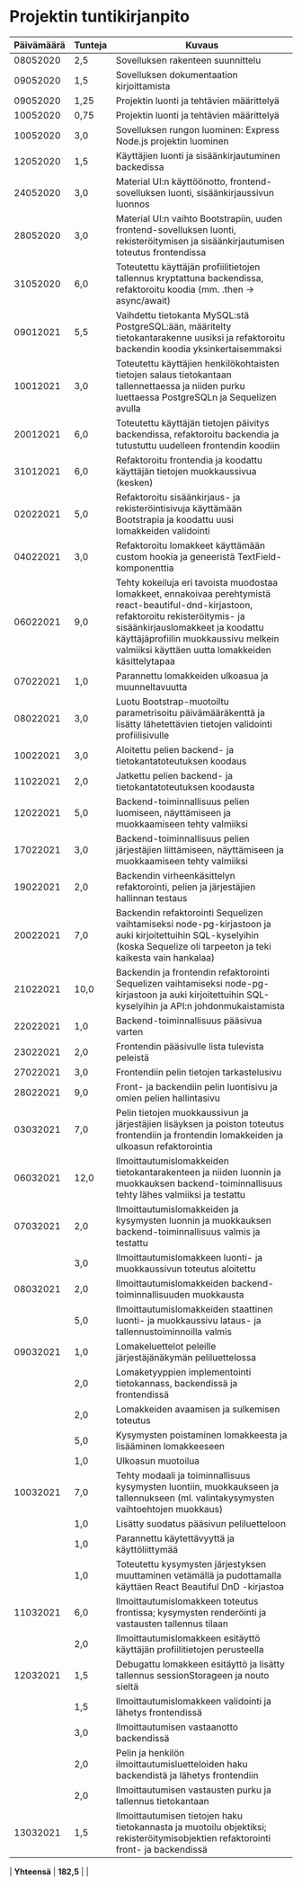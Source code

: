 # Projektin tuntikirjanpito

| Päivämäärä | Tunteja | Kuvaus |
| ---------- | ------- | ------ |
| 08052020 | 2,5 | Sovelluksen rakenteen suunnittelu |
| 09052020 | 1,5 | Sovelluksen dokumentaation kirjoittamista |
| 09052020 | 1,25 | Projektin luonti ja tehtävien määrittelyä |
| 10052020 | 0,75 | Projektin luonti ja tehtävien määrittelyä |
| 10052020 | 3,0 | Sovelluksen rungon luominen: Express Node.js projektin luominen |
| 12052020 | 1,5 | Käyttäjien luonti ja sisäänkirjautuminen backedissa |
| 24052020 | 3,0 | Material UI:n käyttöönotto, frontend-sovelluksen luonti, sisäänkirjaussivun luonnos |
| 28052020 | 3,0 | Material UI:n vaihto Bootstrapiin, uuden frontend-sovelluksen luonti, rekisteröitymisen ja sisäänkirjautumisen toteutus frontendissa |
| 31052020 | 6,0 | Toteutettu käyttäjän profiilitietojen tallennus kryptattuna backendissa, refaktoroitu koodia (mm. .then -> async/await) |
| 09012021 | 5,5 | Vaihdettu tietokanta MySQL:stä PostgreSQL:ään, määritelty tietokantarakenne uusiksi ja refaktoroitu backendin koodia yksinkertaisemmaksi |
| 10012021 | 3,0 | Toteutettu käyttäjien henkilökohtaisten tietojen salaus tietokantaan tallennettaessa ja niiden purku luettaessa PostgreSQLn ja Sequelizen avulla |
| 20012021 | 6,0 | Toteutettu käyttäjän tietojen päivitys backendissa, refaktoroitu backendia ja tutustuttu uudelleen frontendin koodiin |
| 31012021 | 6,0 | Refaktoroitu frontendia ja koodattu käyttäjän tietojen muokkaussivua (kesken) |
| 02022021 | 5,0 | Refaktoroitu sisäänkirjaus- ja rekisteröintisivuja käyttämään Bootstrapia ja koodattu uusi lomakkeiden validointi |
| 04022021 | 3,0 | Refaktoroitu lomakkeet käyttämään custom hookia ja geneeristä TextField-komponenttia |
| 06022021 | 9,0 | Tehty kokeiluja eri tavoista muodostaa lomakkeet, ennakoivaa perehtymistä react-beautiful-dnd-kirjastoon, refaktoroitu rekisteröitymis- ja sisäänkirjauslomakkeet ja koodattu käyttäjäprofiilin muokkaussivu melkein valmiiksi käyttäen uutta lomakkeiden käsittelytapaa |
| 07022021 | 1,0 | Parannettu lomakkeiden ulkoasua ja muunneltavuutta |
| 08022021 | 3,0 | Luotu Bootstrap-muotoiltu parametrisoitu päivämääräkenttä ja lisätty lähetettävien tietojen validointi profiilisivulle |
| 10022021 | 3,0 | Aloitettu pelien backend- ja tietokantatoteutuksen koodaus |
| 11022021 | 2,0 | Jatkettu pelien backend- ja tietokantatoteutuksen koodausta |
| 12022021 | 5,0 | Backend-toiminnallisuus pelien luomiseen, näyttämiseen ja muokkaamiseen tehty valmiiksi|
| 17022021 | 3,0 | Backend-toiminnallisuus pelien järjestäjien liittämiseen, näyttämiseen ja muokkaamiseen tehty valmiiksi|
| 19022021 | 2,0 | Backendin virheenkäsittelyn refaktorointi, pelien ja järjestäjien hallinnan testaus |
| 20022021 | 7,0 | Backendin refaktorointi Sequelizen vaihtamiseksi node-pg-kirjastoon ja auki kirjoitettuihin SQL-kyselyihin (koska Sequelize oli tarpeeton ja teki kaikesta vain hankalaa) |
| 21022021 | 10,0 | Backendin ja frontendin refaktorointi Sequelizen vaihtamiseksi node-pg-kirjastoon ja auki kirjoitettuihin SQL-kyselyihin ja API:n johdonmukaistamista |
| 22022021 | 1,0 | Backend-toiminnallisuus pääsivua varten |
| 23022021 | 2,0 | Frontendin pääsivulle lista tulevista peleistä |
| 27022021 | 3,0 | Frontendiin pelin tietojen tarkastelusivu |
| 28022021 | 9,0 | Front- ja backendiin pelin luontisivu ja omien pelien hallintasivu |
| 03032021 | 7,0 | Pelin tietojen muokkaussivun ja järjestäjien lisäyksen ja poiston toteutus frontendiin ja frontendin lomakkeiden ja ulkoasun refaktorointia |
| 06032021 | 12,0 | Ilmoittautumislomakkeiden tietokantarakenteen ja niiden luonnin ja muokkauksen backend-toiminnallisuus tehty lähes valmiiksi ja testattu |
| 07032021 | 2,0 | Ilmoittautumislomakkeiden ja kysymysten luonnin ja muokkauksen backend-toiminnallisuus valmis ja testattu |
|          | 3,0 | Ilmoittautumislomakkeen luonti- ja muokkaussivun toteutus aloitettu |
| 08032021 | 2,0 | Ilmoittautumislomakkeiden backend-toiminnallisuuden muokkausta |
|          | 5,0 | Ilmoittautumislomakkeiden staattinen luonti- ja muokkaussivu lataus- ja tallennustoiminnoilla valmis |
| 09032021 | 1,0 | Lomakeluettelot peleille järjestäjänäkymän peliluettelossa |
|          | 2,0 | Lomaketyyppien implementointi tietokannass, backendissä ja frontendissä |
|          | 2,0 | Lomakkeiden avaamisen ja sulkemisen toteutus |
|          | 5,0 | Kysymysten poistaminen lomakkeesta ja lisääminen lomakkeeseen |
|          | 1,0 | Ulkoasun muotoilua |
| 10032021 | 7,0 | Tehty modaali ja toiminnallisuus kysymysten luontiin, muokkaukseen ja tallennukseen (ml. valintakysymysten vaihtoehtojen muokkaus) |
|          | 1,0 | Lisätty suodatus pääsivun peliluetteloon |
|          | 1,0 | Parannettu käytettävyyttä ja käyttöliittymää |
|          | 1,0 | Toteutettu kysymysten järjestyksen muuttaminen vetämällä ja pudottamalla käyttäen React Beautiful DnD -kirjastoa |
| 11032021 | 6,0 | Ilmoittautumislomakkeen toteutus frontissa; kysymysten renderöinti ja vastausten tallennus tilaan |
|          | 2,0 | Ilmoittautumislomakkeen esitäyttö käyttäjän profiilitietojen perusteella |
| 12032021 | 1,5 | Debugattu lomakkeen esitäyttö ja lisätty tallennus sessionStorageen ja nouto sieltä |
|          | 1,5 | Ilmoittautumislomakkeen validointi ja lähetys frontendissä |
|          | 3,0 | Ilmoittautumisen vastaanotto backendissä |
|          | 2,0 | Pelin ja henkilön ilmoittautumisluetteloiden haku backendistä ja lähetys frontendiin |
|          | 2,0 | Ilmoittautumisen vastausten purku ja tallennus tietokantaan |
| 13032021 | 1,5 | Ilmoittautumisen tietojen haku tietokannasta ja muotoilu objektiksi; rekisteröitymisobjektien refaktorointi front- ja backendissä |

| **Yhteensä** | **182,5** | |


